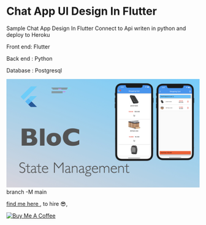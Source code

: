 # Chat App UI Design In Flutter

Sample Chat App Design In Flutter
Connect to Api writen in python and deploy to Heroku



Front end: Flutter

Back end : Python

Database : Postgresql


![Preview](images/preview.jpeg)branch -M main


[find me here ](http://zahmatkesh.dev), to hire :sunglasses:,

[![Buy Me A Coffee](https://bmc-cdn.nyc3.digitaloceanspaces.com/BMC-button-images/custom_images/orange_img.png "Buy Me A Coffee")](https://www.buymeacoffee.com/AZahmatkesh "Buy Me A Coffee")



